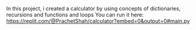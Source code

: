 In this project, i created a calculator by using concepts of dictionaries, recursions and functions and loops
You can run it here:
https://replit.com/@PrachetShah/calculator?embed=0&output=0#main.py
